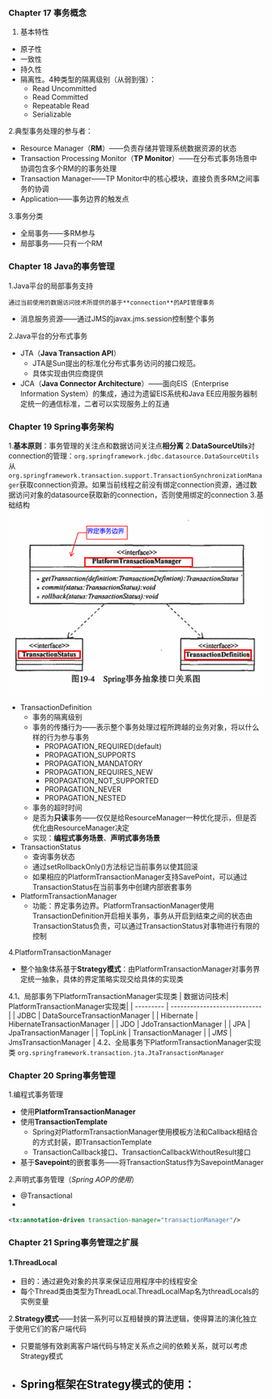 ### Chapter 17 事务概念

 1. 基本特性
 - 原子性
 - 一致性
 - 持久性
 - 隔离性。4种类型的隔离级别（从弱到强）：
	 - Read Uncommitted
	 - Read Committed
	 - Repeatable Read
	 - Serializable

2.典型事务处理的参与者：
- Resource Manager（**RM**）——负责存储并管理系统数据资源的状态
- Transaction Processing Monitor（**TP Monitor**）——在分布式事务场景中协调包含多个RM的的事务处理
- Transaction Manager——TP Monitor中的核心模块，直接负责多RM之间事务的协调
- Application——事务边界的触发点

3.事务分类
- 全局事务——多RM参与
- 局部事务——只有一个RM
### Chapter 18 Java的事务管理
1.Java平台的局部事务支持

	通过当前使用的数据访问技术所提供的基于**connection**的API管理事务
- 消息服务资源——通过JMS的javax.jms.session控制整个事务

2.Java平台的分布式事务
- JTA（**Java Transaction API**）
	- JTA是Sun提出的标准化分布式事务访问的接口规范。
	- 具体实现由供应商提供
- JCA（**Java Connector Architecture**）——面向EIS（Enterprise Information System）的集成，通过为遗留EIS系统和Java EE应用服务器制定统一的通信标准，二者可以实现服务上的互通
### Chapter 19 Spring事务架构
1.**基本原则**：事务管理的关注点和数据访问关注点**相分离**
2.**DataSourceUtils**对connection的管理：```org.springframework.jdbc.datasource.DataSourceUtils```从```org.springframework.transaction.support.TransactionSynchronizationManager```获取connection资源。如果当前线程之前没有绑定connection资源，通过数据访问对象的datasource获取新的connection，否则使用绑定的connection
3.基础结构
![事务抽象接口关系图](./images/1530031694886.png)
- TransactionDefinition
	- 事务的隔离级别
	- 事务的传播行为——表示整个事务处理过程所跨越的业务对象，将以什么样的行为参与事务
		- PROPAGATION_REQUIRED(default)
		- PROPAGATION_SUPPORTS
		- PROPAGATION_MANDATORY
		- PROPAGATION_REQUIRES_NEW
		- PROPAGATION_NOT_SUPPORTED
		- PROPAGATION_NEVER
		- PROPAGATION_NESTED
	- 事务的超时时间
	- 是否为**只读**事务——仅仅是给ResourceManager一种优化提示，但是否优化由ResourceManager决定
	- 实现：**编程式事务场景**、**声明式事务场景**
- TransactionStatus
	- 查询事务状态
	- 通过setRollbackOnly()方法标记当前事务以使其回滚
	- 如果相应的PlatformTransactionManager支持SavePoint，可以通过TransactionStatus在当前事务中创建内部嵌套事务
- PlatformTransactionManager
	- 功能：界定事务边界。PlatformTransactionManager使用TransactionDefinition开启相关事务，事务从开启到结束之间的状态由TransactionStatus负责，可以通过TransactionStatus对事物进行有限的控制

4.PlatformTransactionManager
- 整个抽象体系基于**Strategy模式**：由PlatformTransactionManager对事务界定统一抽象，具体的界定策略实现交给具体的实现类

4.1、局部事务下PlatformTransactionManager实现类
| 数据访问技术| PlatformTransactionManager实现类|
| --------- | ---------------------------- |
| JDBC      | DataSourceTransactionManager |
| Hibernate | HibernateTransactionManager  |
| JDO       | JdoTransactionManager        |
| JPA       | JpaTransactionManager        |
| TopLink   | TransactionManager           |
| *JMS*       | JmsTransactionManager        |
4.2、全局事务下PlatformTransactionManager实现类
```org.springframework.transaction.jta.JtaTransactionManager```

### Chapter 20 Spring事务管理
1.编程式事务管理
- 使用**PlatformTransactionManager**
- 使用**TransactionTemplate**
	- Spring对PlatformTransactionManager使用模板方法和Callback相结合的方式封装，即TransactionTemplate
	- TransactionCallback接口、TransactionCallbackWithoutResult接口
- 基于**Savepoint**的嵌套事务——将TransactionStatus作为SavepointManager

2.声明式事务管理（*Spring AOP的使用*）
- @Transactional
- 
```xml
<tx:annotation-driven transaction-manager="transactionManager"/>
```
### Chapter 21 Spring事务管理之扩展
#### 1.ThreadLocal
- 目的：通过避免对象的共享来保证应用程序中的线程安全
- 每个Thread类由类型为ThreadLocal.ThreadLocalMap名为threadLocals的实例变量

2.**Strategy模式**——封装一系列可以互相替换的算法逻辑，使得算法的演化独立于使用它们的客户端代码
- 只要能够有效剥离客户端代码与特定关系点之间的依赖关系，就可以考虑Strategy模式
- Spring框架在Strategy模式的使用：
	-  